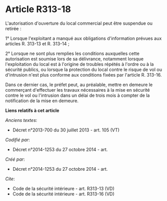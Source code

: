 # Article R313-18

L'autorisation d'ouverture du local commercial peut être suspendue ou retirée : 

1° Lorsque l'exploitant a manqué aux obligations d'information prévues aux articles R. 313-13 et R. 313-14 ; 

2° Lorsque ne sont plus remplies les conditions auxquelles cette autorisation est soumise lors de sa délivrance, notamment
lorsque l'exploitation du local est à l'origine de troubles répétés à l'ordre ou à la sécurité publics, ou lorsque la
protection du local contre le risque de vol ou d'intrusion n'est plus conforme aux conditions fixées par l'article R.
313-16. 

Dans ce dernier cas, le préfet peut, au préalable, mettre en demeure le commerçant d'effectuer les travaux nécessaires à la
mise en sécurité contre le vol ou l'intrusion dans un délai de trois mois à compter de la notification de la mise en demeure.

**Liens relatifs à cet article**

_Anciens textes_:

  - Décret n°2013-700 du 30 juillet 2013 - art. 105 (VT)

_Codifié par_:

  - Décret n°2014-1253 du 27 octobre 2014 - art.

_Créé par_:

  - Décret n°2014-1253 du 27 octobre 2014 - art.

_Cite_:

  - Code de la sécurité intérieure - art. R313-13 (VD)
  - Code de la sécurité intérieure - art. R313-16 (VD)
